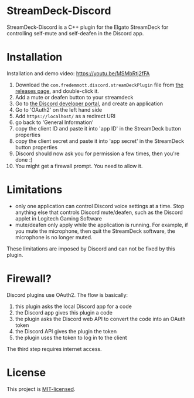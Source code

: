 # StreamDeck-Discord

StreamDeck-Discord is a C++ plugin for the Elgato StreamDeck for controlling self-mute and self-deafen in the Discord app.

# Installation

Installation and demo video: https://youtu.be/MSMbRtj2fFA

1. Download the `com.fredemmott.discord.streamDeckPlugin` file from [the releases page](https://github.com/fredemmott/StreamDeck-Discord/releases/latest), and double-click it.
1. Add a mute or deafen button to your streamdeck
1. Go to [the Discord developer portal](https://discordapp.com/developers), and create an application
1. Go to 'OAuth2' on the left hand side
1. Add `https://localhost/` as a redirect URI
1. go back to 'General Information'
1. copy the client ID and paste it into 'app ID' in the StreamDeck button properties
1. copy the client secret and paste it into 'app secret' in the StreamDeck button properties
1. Discord should now ask you for permission a few times, then you're done :)
1. You might get a firewall prompt. You need to allow it.

# Limitations

- only one application can control Discord voice settings at a time. Stop anything else that controls Discord mute/deafen, such as the Discord applet in Logitech Gaming Software
- mute/deafen only apply while the application is running. For example, if you mute the microphone, then quit the StreamDeck software, the microphone is no longer muted.

These limitations are imposed by Discord and can not be fixed by this plugin.

# Firewall?

Discord plugins use OAuth2. The flow is basically:

1. this plugin asks the local Discord app for a code
1. the Discord app gives this plugin a code
1. the plugin asks the Discord web API to convert the code into an OAuth token
1. the Discord API gives the plugin the token
1. the plugin uses the token to log in to the client

The third step requires internet access.

# License

This project is [MIT-licensed](LICENSE).
